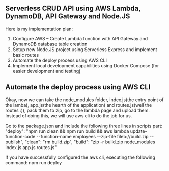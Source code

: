 ## Serverless CRUD API using AWS Lambda, DynamoDB, API Gateway and Node.JS

Here is my implementation plan:

1) Configure AWS – Create Lambda function with API Gateway and DynamoDB database table creation
2) Setup new Node.JS project using Serverless Express and implement basic routes
3) Automate the deploy process using AWS CLI
4) Implement local development capabilities using Docker Compose (for easier development and testing)

## Automate the deploy process using AWS CLI
Okay, now we can take the node_modules folder, index.js(the entry point of the lamba), app.js(the hearth of the application) and routes.js(well the routes :)), pack them to zip, go to the lambda page and upload them. Instead of doing this, we will use aws cli to do the job for us.

Go to the package.json and include the following three lines in scripts part:
"deploy": "npm run clean && npm run build && aws lambda update-function-code --function-name employees --zip-file fileb://build.zip --publish",
    "clean": "rm build.zip",
    "build": "zip -r build.zip node_modules index.js app.js routes.js"
    
If you have successfully configured the aws cli, executing the following command:
npm run deploy
